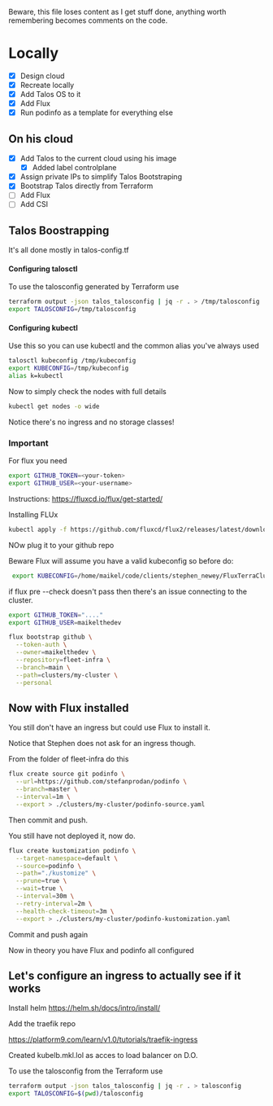 Beware, this file loses content as I get stuff done, anything worth remembering becomes comments on the code. 

# Locally
- [x] Design cloud
- [x] Recreate locally
- [x] Add Talos OS to it
- [x] Add Flux
- [x] Run podinfo as a template for everything else

## On his cloud
- [x] Add Talos to the current cloud using his image
	- [x] Added label controlplane
- [x] Assign private IPs to simplify Talos Bootstraping
- [x] Bootstrap Talos directly from Terraform
- [ ] Add Flux
- [ ] Add CSI

## Talos Boostrapping

It's all done mostly in talos-config.tf

#### Configuring talosctl

To use the talosconfig generated by Terraform use

```sh
terraform output -json talos_talosconfig | jq -r . > /tmp/talosconfig  
export TALOSCONFIG=/tmp/talosconfig
```

#### Configuring kubectl

Use this so you can use kubectl and the common alias you've always used

```bash
talosctl kubeconfig /tmp/kubeconfig
export KUBECONFIG=/tmp/kubeconfig
alias k=kubectl
```

Now to simply check the nodes with full details

```sh
kubectl get nodes -o wide
```


Notice there's no ingress and no storage classes!

### Important

For flux you need

```sh
export GITHUB_TOKEN=<your-token>
export GITHUB_USER=<your-username>
```

Instructions: https://fluxcd.io/flux/get-started/

Installing FLUx

```sh
kubectl apply -f https://github.com/fluxcd/flux2/releases/latest/download/install.yaml
```
NOw plug it to your github repo

Beware Flux will assume you have a valid kubeconfig so before do:

```sh
 export KUBECONFIG=/home/maikel/code/clients/stephen_newey/FluxTerraCluster/kubeconfig
```


if flux pre --check doesn't pass then there's an issue connecting to the cluster. 

```sh
export GITHUB_TOKEN="...."
export GITHUB_USER=maikelthedev

flux bootstrap github \
  --token-auth \
  --owner=maikelthedev \
  --repository=fleet-infra \
  --branch=main \
  --path=clusters/my-cluster \
  --personal
```

## Now with Flux installed

You still don't have an ingress but could use Flux to install it. 

Notice that Stephen does not ask for an ingress though. 

From the folder of fleet-infra do this

```sh
flux create source git podinfo \
  --url=https://github.com/stefanprodan/podinfo \
  --branch=master \
  --interval=1m \
  --export > ./clusters/my-cluster/podinfo-source.yaml
```

Then commit and push. 

You still have not deployed it, now do.

```sh
flux create kustomization podinfo \
  --target-namespace=default \
  --source=podinfo \
  --path="./kustomize" \
  --prune=true \
  --wait=true \
  --interval=30m \
  --retry-interval=2m \
  --health-check-timeout=3m \
  --export > ./clusters/my-cluster/podinfo-kustomization.yaml
```

Commit and push again

Now in theory you have Flux and podinfo all configured

## Let's configure an ingress to actually see if it works

Install helm https://helm.sh/docs/intro/install/

Add the traefik repo

https://platform9.com/learn/v1.0/tutorials/traefik-ingress

Created kubelb.mkl.lol as acces to load balancer on D.O. 

To use the talosconfig from the Terraform use

```sh
terraform output -json talos_talosconfig | jq -r . > talosconfig  
export TALOSCONFIG=$(pwd)/talosconfig
```

